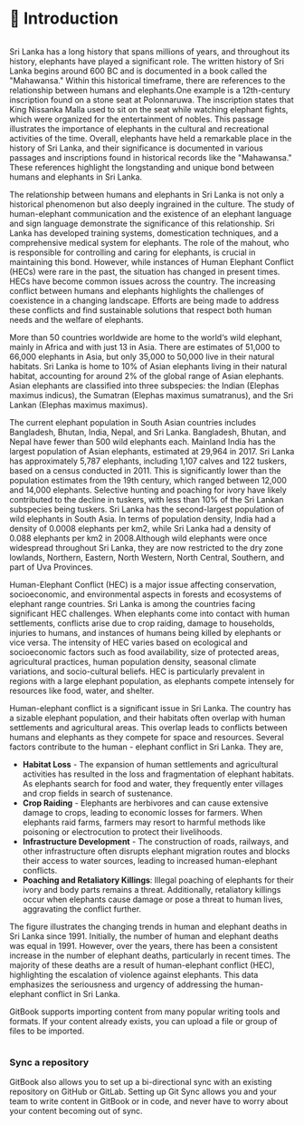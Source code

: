 # 🐘 Introduction

<figure><img src="https://gitbookio.github.io/onboarding-template-images/quickstart-hero.png" alt=""><figcaption></figcaption></figure>

Sri Lanka has a long history that spans millions of years, and throughout its history, elephants have played a significant role. The written history of Sri Lanka begins around 600 BC and is documented in a book called the "Mahawansa." Within this historical timeframe, there are references to the relationship between humans and elephants.One example is a 12th-century inscription found on a stone seat at Polonnaruwa. The inscription states that King Nissanka Malla used to sit on the seat while watching elephant fights, which were organized for the entertainment of nobles. This passage illustrates the importance of elephants in the cultural and recreational activities of the time. Overall, elephants have held a remarkable place in the history of Sri Lanka, and their significance is documented in various passages and inscriptions found in historical records like the "Mahawansa." These references highlight the longstanding and unique bond between humans and elephants in Sri Lanka.

The relationship between humans and elephants in Sri Lanka is not only a historical phenomenon but also deeply ingrained in the culture. The study of human-elephant communication and the existence of an elephant language and sign language demonstrate the significance of this relationship. Sri Lanka has developed training systems, domestication techniques, and a comprehensive medical system for elephants. The role of the mahout, who is responsible for controlling and caring for elephants, is crucial in maintaining this bond. However, while instances of Human Elephant Conflict (HECs) were rare in the past, the situation has changed in present times. HECs have become common issues across the country. The increasing conflict between humans and elephants highlights the challenges of coexistence in a changing landscape. Efforts are being made to address these conflicts and find sustainable solutions that respect both human needs and the welfare of elephants.

More than 50 countries worldwide are home to the world‘s wild elephant, mainly in Africa and with just 13 in Asia. There are estimates of 51,000 to 66,000 elephants in Asia, but only 35,000 to 50,000 live in their natural habitats. Sri Lanka is home to 10% of Asian elephants living in their natural habitat, accounting for around 2% of the global range of Asian elephants. Asian elephants are classified into three subspecies: the Indian (Elephas maximus indicus), the Sumatran (Elephas maximus sumatranus), and the Sri Lankan (Elephas maximus maximus).

The current elephant population in South Asian countries includes Bangladesh, Bhutan, India, Nepal, and Sri Lanka. Bangladesh, Bhutan, and Nepal have fewer than 500 wild elephants each. Mainland India has the largest population of Asian elephants, estimated at 29,964 in 2017. Sri Lanka has approximately 5,787 elephants, including 1,107 calves and 122 tuskers, based on a census conducted in 2011. This is significantly lower than the population estimates from the 19th century, which ranged between 12,000 and 14,000 elephants. Selective hunting and poaching for ivory have likely contributed to the decline in tuskers, with less than 10% of the Sri Lankan subspecies being tuskers. Sri Lanka has the second-largest population of wild elephants in South Asia. In terms of population density, India had a density of 0.0008 elephants per km2, while Sri Lanka had a density of 0.088 elephants per km2 in 2008.Although wild elephants were once widespread throughout Sri Lanka, they are now restricted to the dry zone lowlands, Northern, Eastern, North Western, North Central, Southern, and part of Uva Provinces.

Human-Elephant Conflict (HEC) is a major issue affecting conservation, socioeconomic, and environmental aspects in forests and ecosystems of elephant range countries. Sri Lanka is among the countries facing significant HEC challenges. When elephants come into contact with human settlements, conflicts arise due to crop raiding, damage to households, injuries to humans, and instances of humans being killed by elephants or vice versa. The intensity of HEC varies based on ecological and socioeconomic factors such as food availability, size of protected areas, agricultural practices, human population density, seasonal climate variations, and socio-cultural beliefs. HEC is particularly prevalent in regions with a large elephant population, as elephants compete intensely for resources like food, water, and shelter.

Human-elephant conflict is a significant issue in Sri Lanka. The country has a sizable elephant population, and their habitats often overlap with human settlements and agricultural areas. This overlap leads to conflicts between humans and elephants as they compete for space and resources. Several factors contribute to the human - elephant conflict in Sri Lanka. They are,                         &#x20;

* **Habitat Loss** - The expansion of human settlements and agricultural activities has resulted in the loss and fragmentation of elephant habitats. As elephants search for food and water, they frequently enter villages and crop fields in search of sustenance.
* **Crop Raiding** - Elephants are herbivores and can cause extensive damage to crops, leading to economic losses for farmers. When elephants raid farms, farmers may resort to harmful methods like poisoning or electrocution to protect their livelihoods.
* **Infrastructure Development** - The construction of roads, railways, and other infrastructure often disrupts elephant migration routes and blocks their access to water sources, leading to increased human-elephant conflicts.
* **Poaching and Retaliatory Killings**: Illegal poaching of elephants for their ivory and body parts remains a threat. Additionally, retaliatory killings occur when elephants cause damage or pose a threat to human lives, aggravating the conflict further.

The figure illustrates the changing trends in human and elephant deaths in Sri Lanka since 1991. Initially, the number of human and elephant deaths was equal in 1991. However, over the years, there has been a consistent increase in the number of elephant deaths, particularly in recent times. The majority of these deaths are a result of human-elephant conflict (HEC), highlighting the escalation of violence against elephants. This data emphasizes the seriousness and urgency of addressing the human-elephant conflict in Sri Lanka.



GitBook supports importing content from many popular writing tools and formats. If your content already exists, you can upload a file or group of files to be imported.

<div data-full-width="false">

<figure><img src="https://gitbookio.github.io/onboarding-template-images/quickstart-import.png" alt=""><figcaption></figcaption></figure>

</div>

### Sync a repository

GitBook also allows you to set up a bi-directional sync with an existing repository on GitHub or GitLab. Setting up Git Sync allows you and your team to write content in GitBook or in code, and never have to worry about your content becoming out of sync.
